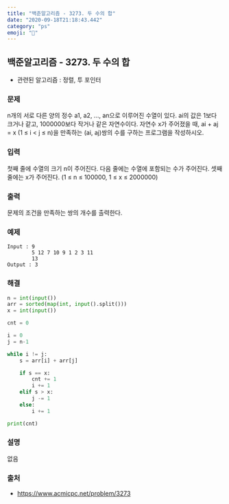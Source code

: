 ```yaml
---
title: "백준알고리즘 - 3273. 두 수의 합"
date: "2020-09-18T21:18:43.442"
category: "ps"
emoji: "🌄"
---
```


## 백준알고리즘 - 3273. 두 수의 합

- 관련된 알고리즘 : 정렬, 투 포인터

### 문제

n개의 서로 다른 양의 정수 a1, a2, ..., an으로 이루어진 수열이 있다. ai의 값은 1보다 크거나 같고, 1000000보다 작거나 같은 자연수이다. 자연수 x가 주어졌을 때, ai + aj = x (1 ≤ i < j ≤ n)을 만족하는 (ai, aj)쌍의 수를 구하는 프로그램을 작성하시오.

### 입력

첫째 줄에 수열의 크기 n이 주어진다. 다음 줄에는 수열에 포함되는 수가 주어진다. 셋째 줄에는 x가 주어진다. (1 ≤ n ≤ 100000, 1 ≤ x ≤ 2000000)

### 출력

문제의 조건을 만족하는 쌍의 개수를 출력한다.

### 예제

```
Input : 9
        5 12 7 10 9 1 2 3 11
        13
Output : 3
```

### 해결

```python
n = int(input())
arr = sorted(map(int, input().split()))
x = int(input())

cnt = 0

i = 0
j = n-1

while i != j:
    s = arr[i] + arr[j]

    if s == x:
        cnt += 1
        i += 1
    elif s > x:
        j -= 1
    else:
        i += 1

print(cnt)
```

### 설명

없음

### 출처

- https://www.acmicpc.net/problem/3273
